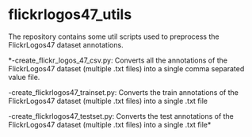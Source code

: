 # flickrlogos47_utils
The repository contains some util scripts used to preprocess the FlickrLogos47 dataset annotations.

*-create_flickr_logos_47_csv.py: Converts all the annotations of the FlickrLogos47 dataset (multiple .txt files) into a single comma separated value file.

-create_flickrlogos47_trainset.py: Converts the train annotations of the FlickrLogos47 dataset (multiple .txt files) into a single .txt file

-create_flickrlogos47_testset.py: Converts the test annotations of the FlickrLogos47 dataset (multiple .txt files) into a single .txt file*
